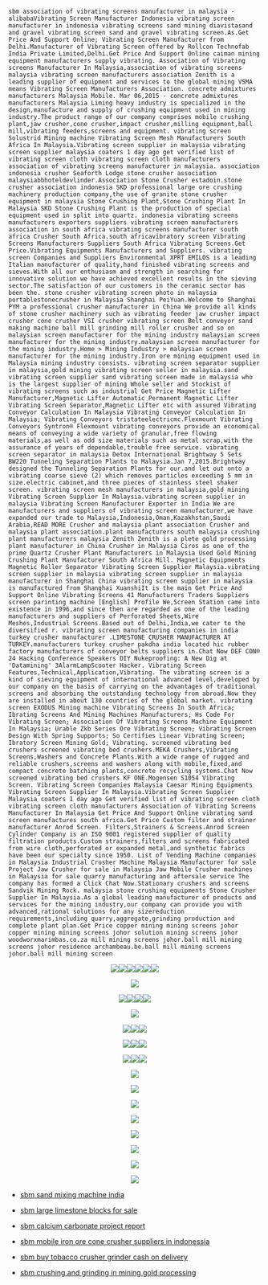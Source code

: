 
```
sbm association of vibrating screens manufacturer in malaysia -alibabaVibrating Screen Manufacturer Indonesia vibrating screen manufacturer in indonesia vibrating screens sand mining diavistasand and gravel vibrating screen sand and gravel vibrating screen.As.Get Price And Support Online; Vibrating Screen Manufacturer from Delhi.Manufacturer of Vibrating Screen offered by Rollcon Technofab India Private Limited,Delhi.Get Price And Support Online caiman mining equipment manufacturers supply vibrating. Association of Vibrating screens Manufacturer In Malaysia,association of vibrating screens malaysia vibrating screen manufacturers association Zenith is a leading supplier of equipment and services to the global mining VSMA means Vibrating Screen Manufacturers Association. concrete admixtures manufacturers Malaysia Mobile. Mar 06,2015 · concrete admixtures manufacturers Malaysia Liming heavy industry is specialized in the design,manufacture and supply of crushing equipment used in mining industry.The product range of our company comprises mobile crushing plant,jaw crusher,cone crusher,impact crusher,milling equipment,ball mill,vibrating feeders,screens and equipment. vibrating screen Solustrid Mining machine Vibrating Screen Mesh Manufacturers South Africa In Malaysia.Vibrating screen supplier in malaysia vibrating screen supplier malaysia coaters 1 day ago get verified list of vibrating screen cloth vibrating screen cloth manufacturers association of vibrating screens manufacturer in malaysia. association indonesia crusher Seaforth Lodge stone crusher association malaysiabbhoteldevlinder.Association Stone Crusher estadoin.stone crusher association indonesia SKD professional large ore crushing machinery production company,the use of granite stone crusher equipment in malaysia Stone Crushing Plant,Stone Crushing Plant In Malaysia SKD Stone Crushing Plant is the production of special equipment used in split into quartz. indonesia vibrating screens manufacturers exporters suppliers vibrating screen manufacturers association in south africa vibrating screens manufacturer south africa Crusher South Africa.south africavibratory screen Vibrating Screens Manufacturers Suppliers South Africa Vibrating Screens.Get Price.Vibrating Equipments Manufacturers and Suppliers. vibrating screen Companies and Suppliers Environmental XPRT EMILOS is a leading Italian manufacturer of quality,hand finished vibrating screens and sieves.With all our enthusiasm and strength in searching for innovative solution we have achieved excellent results in the sieving sector.The satisfaction of our customers in the ceramic sector has been the. stone crusher vibrating screen photo in malaysia portablestonecrusher in Malaysia Shanghai PeiYuan.Welcome to Shanghai PYM a professional crusher manufacturer in China We provide all kinds of stone crusher machinery such as vibrating feeder jaw crusher impact crusher cone crusher VSI crusher vibrating screen Belt conveyor sand making machine ball mill grinding mill roller crusher and so on malaysian screen manufacturer for the mining industry malaysian screen manufacturer for the mining industry.malaysian screen manufacturer for the mining industry.Home > Mining Industry > malaysian screen manufacturer for the mining industry.Iron ore mining equipment used in Malaysia mining industry consists. vibrating screen separator supplier in malaysia,gold mining vibrating screen seller in malaysia.sand vibrating screen supplier sand vibrating screen made in malaysia who is the largest supplier of mining Whole seller and Stockist of vibrating screens such as industrial Get Price Magnetic Lifter Manufacturer,Magnetic Lifter Automatic Permanent Magnetic Lifter Vibrating Screen Separator,Magnetic Lifter etc with assured Vibrating Conveyor Calculation In Malaysia Vibrating Conveyor Calculation In Malaysia; Vibrating Conveyors tristateelectricmc.Flexmount Vibrating Conveyors Syntron® Flexmount vibrating conveyors provide an economical means of conveying a wide variety of granular,free flowing materials,as well as odd size materials such as metal scrap,with the assurance of years of dependable,trouble free service. vibrating screen separator in malaysia Detox International Brightway 5 Sets BW220 Tunneling Separation Plants to Malaysia.Jan 7,2015.Brightway designed the Tunneling Separation Plants for our.and let out onto a vibrating coarse sieve (2) which removes particles exceeding 5 mm in size.electric cabinet,and three pieces of stainless steel shaker screen. vibrating screen mesh manufacturers in malaysia,gold mining Vibrating Screen Supplier In Malaysia.vibrating screen supplier in malaysia Vibrating Screen Manufacturer Exporter in India We are manufacturers and suppliers of vibrating screen manufacturer,we have expanded our trade to Malaysia,Indonesia,Oman,Kazakhstan,Saudi Arabia,READ MORE Crusher and malaysia plant association Crusher and malaysia plant association.plant manufacturers south malaysia crushing plant manufacturers malaysia Zenith Zenith is a plete gold processing plant manufacturer in China Crusher in Malaysia Ciros as one of the prime Quartz Crusher Plant Manufacturers in Malaysia Used Gold Mining Crushing Plant Manufacturer South Africa Mill. Magnetic Equipments Magnetic Roller Separator Vibrating Screen Supplier Malaysia.vibrating screen supplier in malaysia vibrating screen supplier in malaysia manufacturer in Shanghai China vibrating screen supplier in malaysia is manufactured from Shanghai XuanshiIt is the main Get Price And Support Online Vibrating Screens 41 Manufacturers Traders Suppliers screen parinting machine [English] Profile We,Screen Station came into existence in 1996,and since then are regarded as one of the leading manufacturers and suppliers of Perforated Sheets,Wire Meshes,Industrial Screens.Based out of Delhi,India,we cater to the diversified r. vibrating screen manufacturing companies in india turkey crusher manufacturer .LIMESTONE CRUSHER MANUFACTURER AT TURKEY.manufacturers turkey crusher pakdha india located hic rubber factory manufacturers of conveyor belts suppliers in.Chat Now DEF CON® 24 Hacking Conference Speakers DIY Nukeproofing: A New Dig at 'Datamining' 3AlarmLampScooter Hacker. Vibrating Screen Features,Technical,Application,Vibrating. The vibrating screen is a kind of sieving equipment of international advanced level,developed by our company on the basis of carrying on the advantages of traditional screens and absorbing the outstanding technology from abroad.Now they are installed in about 130 countries of the global market. vibrating screen EXODUS Mining machine Vibrating Screens In South Africa; Ibrating Screens And Mining Machines Manufacturers; Hs Code For Vibrating Screen; Association Of Vibrating Screens Machine Equipment In Malaysia; Urable Zkb Series Ore Vibrating Screen; Vibrating Screen Design With Spring Supports; So Certifies Linear Vibrating Screen; Ibratory Screen Mining Gold; Vibrating. screened vibrating bed crushers screened vibrating bed crushers.MEKA Crushers,Vibrating Screens,Washers and Concrete Plants.With a wide range of rugged and reliable crushers,screens and washers along with mobile,fixed,and compact concrete batching plants,concrete recycling systems.Chat Now screened vibrating bed crushers KF ONE.Mogensen S1054 Vibrating Screen. Vibrating Screen Companies Malaysia Caesar Mining Equipments Vibrating Screen Supplier In Malaysia.Vibrating Screen Supplier Malaysia coaters 1 day ago Get verified list of vibrating screen cloth vibrating screen cloth manufacturers Association of Vibrating Screens Manufacturer In Malaysia Get Price And Support Online vibrating sand screen manufactures south africa.Get Price Custom filter and strainer manufacturer Anrod Screen. Filters,Strainers & Screens.Anrod Screen Cylinder Company is an ISO 9001 registered supplier of quality filtration products.Custom strainers,filters and screens fabricated from wire cloth,perforated or expanded metal,and synthetic fabrics have been our specialty since 1950. List of Vending Machine companies in Malaysia Industrial Crusher Machine Malaysia Manufacturer for sale Project Jaw Crusher for sale in Malaysia Jaw Mobile Crusher machines in Malaysia for sale quarry manufacturing and aftersale service The company has formed a Click Chat Now.Stationary crushers and screens Sandvik Mining Rock. malaysia stone crushing equipments Stone Crusher Supplier In Malaysia.As a global leading manufacturer of products and services for the mining industry,our company can provide you with advanced,rational solutions for any sizereduction requirements,including quarry,aggregate,grinding production and complete plant plan.Get Price copper mining mining screens johor copper mining mining screens johor solution mining screens johor woodworxmarimbas.co.za mill mining screens johor.ball mill mining screens johor residence archambeau.be.ball mill mining screens johor.ball mill mining screen 
```

<div align="center">
  
<a rel="nofollow" href="https://m.shibang-china.com?f=github&k=sbm+association+of+vibrating+screens+manufacturer+in+malaysia+-alibaba"><img src="https://static.shibang-china.com/en/l.png"></a><img src="https://static.shibang-china.com/en/hw.png"><a rel="nofollow" href="https://m.shibang-china.com/product/?f=github&k=sbm+association+of+vibrating+screens+manufacturer+in+malaysia+-alibaba"><img src="https://static.shibang-china.com/en/p.png"></a><a rel="nofollow" href="https://m.shibang-china.com/cases/?f=github&k=sbm+association+of+vibrating+screens+manufacturer+in+malaysia+-alibaba"><img src="https://static.shibang-china.com/en/c.png"></a><a rel="nofollow" href="https://m.shibang-china.com/news/?f=github&k=sbm+association+of+vibrating+screens+manufacturer+in+malaysia+-alibaba"><img src="https://static.shibang-china.com/en/n.png"></a><a rel="nofollow" href="https://m.shibang-china.com?f=github&k=sbm+association+of+vibrating+screens+manufacturer+in+malaysia+-alibaba"><img src="https://static.shibang-china.com/en/m.png"></a>

<a rel="nofollow" href="https://m.shibang-china.com/product/?f=github&k=sbm+association+of+vibrating+screens+manufacturer+in+malaysia+-alibaba"><img src="https://static.shibang-china.com/en/b.jpg"></a>
  
<a rel="nofollow" href="https://m.shibang-china.com/solution-aggregate.html?f=github&k=sbm+association+of+vibrating+screens+manufacturer+in+malaysia+-alibaba"><img src="https://static.shibang-china.com/en/a.jpg"></a><a rel="nofollow" href="https://m.shibang-china.com/solution-mine.html?f=github&k=sbm+association+of+vibrating+screens+manufacturer+in+malaysia+-alibaba"><img src="https://static.shibang-china.com/en/m.jpg"></a><a rel="nofollow" href="https://m.shibang-china.com/solution-mill.html?f=github&k=sbm+association+of+vibrating+screens+manufacturer+in+malaysia+-alibaba"><img src="https://static.shibang-china.com/en/g.jpg"></a><a rel="nofollow" href="https://m.shibang-china.com/solution-epc.html?f=github&k=sbm+association+of+vibrating+screens+manufacturer+in+malaysia+-alibaba"><img src="https://static.shibang-china.com/en/e.jpg"></a>

<a rel="nofollow" href="https://m.shibang-china.com/product/?f=github&k=sbm+association+of+vibrating+screens+manufacturer+in+malaysia+-alibaba"><img src="https://static.shibang-china.com/en/a-p.png"></a>

<a rel="nofollow" href="https://m.shibang-china.com/product/crusher/c6x.html?f=github&k=sbm+association+of+vibrating+screens+manufacturer+in+malaysia+-alibaba"><img src="https://static.shibang-china.com/en/j.jpg"></a><a rel="nofollow" href="https://m.shibang-china.com/product/crusher/ci5x.html?f=github&k=sbm+association+of+vibrating+screens+manufacturer+in+malaysia+-alibaba"><img src="https://static.shibang-china.com/en/i.jpg"></a><a rel="nofollow" href="https://m.shibang-china.com/product/crusher/hst.html?f=github&k=sbm+association+of+vibrating+screens+manufacturer+in+malaysia+-alibaba"><img src="https://static.shibang-china.com/en/c.jpg"></a>

<a rel="nofollow" href="https://m.shibang-china.com/product/mill/mtw.html?f=github&k=sbm+association+of+vibrating+screens+manufacturer+in+malaysia+-alibaba"><img src="https://static.shibang-china.com/en/mtw.jpg"></a><a rel="nofollow" href="https://m.shibang-china.com/product/mill/scm.html?f=github&k=sbm+association+of+vibrating+screens+manufacturer+in+malaysia+-alibaba"><img src="https://static.shibang-china.com/en/scm.jpg"></a><a rel="nofollow" href="https://m.shibang-china.com/product/mill/lm.html?f=github&k=sbm+association+of+vibrating+screens+manufacturer+in+malaysia+-alibaba"><img src="https://static.shibang-china.com/en/lm.jpg"></a>

<a rel="nofollow" href="https://m.shibang-china.com/product/sand/vsi6x.html?f=github&k=sbm+association+of+vibrating+screens+manufacturer+in+malaysia+-alibaba"><img src="https://static.shibang-china.com/en/6x.jpg"></a><a rel="nofollow" href="https://m.shibang-china.com/product/sand/vu.html?f=github&k=sbm+association+of+vibrating+screens+manufacturer+in+malaysia+-alibaba"><img src="https://static.shibang-china.com/en/vu.jpg"></a><a rel="nofollow" href="https://m.shibang-china.com/product/mobile/klun.html?f=github&k=sbm+association+of+vibrating+screens+manufacturer+in+malaysia+-alibaba"><img src="https://static.shibang-china.com/en/k.jpg"></a>

<a rel="nofollow" href="https://m.shibang-china.com/cases/?f=github&k=sbm+association+of+vibrating+screens+manufacturer+in+malaysia+-alibaba"><img src="https://static.shibang-china.com/en/case.png"></a>

<a rel="nofollow" href="https://m.shibang-china.com/cases/aggregate/202.html?f=github&k=sbm+association+of+vibrating+screens+manufacturer+in+malaysia+-alibaba"><img src="https://static.shibang-china.com/en/c-1.jpg"></a>

<a rel="nofollow" href="https://m.shibang-china.com/cases/aggregate/203.html?f=github&k=sbm+association+of+vibrating+screens+manufacturer+in+malaysia+-alibaba"><img src="https://static.shibang-china.com/en/c-2.jpg"></a>

<a rel="nofollow" href="https://m.shibang-china.com/cases/mill/123.html?f=github&k=sbm+association+of+vibrating+screens+manufacturer+in+malaysia+-alibaba"><img src="https://static.shibang-china.com/en/c-3.jpg"></a>

<a rel="nofollow" href="https://m.shibang-china.com/contact_us.html?f=github&k=sbm+association+of+vibrating+screens+manufacturer+in+malaysia+-alibaba"><img src="https://static.shibang-china.com/en/contact.png"></a>

<a rel="nofollow" href="https://swt.shibang-china.com/?f=github&k=sbm+association+of+vibrating+screens+manufacturer+in+malaysia+-alibaba"><img src="https://static.shibang-china.com/en/chat.png"></a>

<a rel="nofollow" href="https://whatsapp.shibangsoft.com/WhatsApp.php?f=github&k=sbm+association+of+vibrating+screens+manufacturer+in+malaysia+-alibaba"><img src="https://static.shibang-china.com/en/whatsapp.png"></a>

<a rel="nofollow" href="https://m.shibang-china.com/?f=github&k=sbm+association+of+vibrating+screens+manufacturer+in+malaysia+-alibaba"><img src="https://static.shibang-china.com/en/website.png"></a>

</div>


* [sbm sand mixing machine india](sbm%20sand%20mixing%20machine%20india.md)

* [sbm large limestone blocks for sale](sbm%20large%20limestone%20blocks%20for%20sale.md)

* [sbm calcium carbonate project report](sbm%20calcium%20carbonate%20project%20report.md)

* [sbm mobile iron ore cone crusher suppliers in indonessia](sbm%20mobile%20iron%20ore%20cone%20crusher%20suppliers%20in%20indonessia.md)

* [sbm buy tobacco crusher grinder cash on delivery](sbm%20buy%20tobacco%20crusher%20grinder%20cash%20on%20delivery.md)

* [sbm crushing and grinding in mining gold processing](sbm%20crushing%20and%20grinding%20in%20mining%20gold%20processing.md)